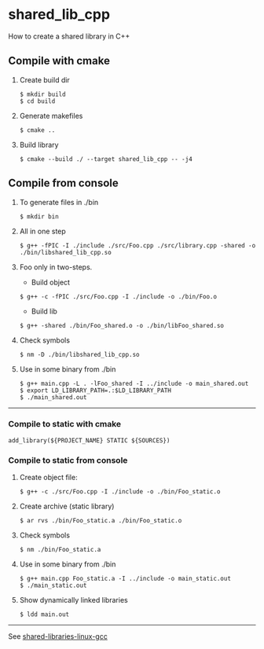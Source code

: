 # shared_lib_cpp

How to create a shared library in C++

## Compile with cmake
1. Create build dir
    ````
    $ mkdir build
    $ cd build
    ````

2. Generate makefiles

    `$ cmake ..`

3. Build library

    `$ cmake --build ./ --target shared_lib_cpp -- -j4`

## Compile from console

1. To generate files in ./bin

    `$ mkdir bin`
    
2. All in one step

    `$ g++ -fPIC -I ./include ./src/Foo.cpp ./src/library.cpp -shared -o ./bin/libshared_lib_cpp.so`

3. Foo only in two-steps. 
    * Build object
    
    `$ g++ -c -fPIC ./src/Foo.cpp -I ./include -o ./bin/Foo.o`

    * Build lib
    
    `$ g++ -shared ./bin/Foo_shared.o -o ./bin/libFoo_shared.so`

4. Check symbols
    
    `$ nm -D ./bin/libshared_lib_cpp.so`
    
5. Use in some binary from ./bin
    
    ````
    $ g++ main.cpp -L . -lFoo_shared -I ../include -o main_shared.out
    $ export LD_LIBRARY_PATH=.:$LD_LIBRARY_PATH
    $ ./main_shared.out
    ````
---
### Compile to static with cmake

`add_library(${PROJECT_NAME} STATIC ${SOURCES})`

### Compile to static from console

1. Create object file:
    
    `$ g++ -c ./src/Foo.cpp -I ./include -o ./bin/Foo_static.o`

2. Create archive (static library)
    
    `$ ar rvs ./bin/Foo_static.a ./bin/Foo_static.o`

3. Check symbols
    
    `$ nm ./bin/Foo_static.a`

4. Use in some binary from ./bin
    
    ````
    $ g++ main.cpp Foo_static.a -I ../include -o main_static.out
    $ ./main_static.out
   ````

5. Show dynamically linked libraries

    `$ ldd main.out`
---
See [shared-libraries-linux-gcc](https://www.cprogramming.com/tutorial/shared-libraries-linux-gcc.html)

